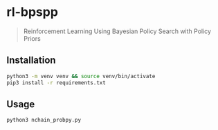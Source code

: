 # rl-bpspp

> Reinforcement Learning Using Bayesian Policy Search with Policy Priors

## Installation

```bash
python3 -m venv venv && source venv/bin/activate
pip3 install -r requirements.txt
```

## Usage

```bash
python3 nchain_probpy.py
```
